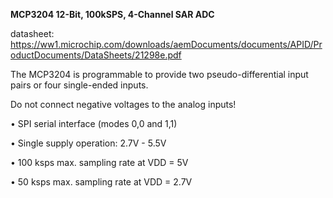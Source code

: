 

**MCP3204  12-Bit, 100kSPS, 4-Channel SAR ADC**

datasheet: https://ww1.microchip.com/downloads/aemDocuments/documents/APID/ProductDocuments/DataSheets/21298e.pdf

 The MCP3204 is programmable to provide two pseudo-differential input pairs or four single-ended inputs. 

 Do not connect negative voltages to the analog inputs!

• SPI serial interface (modes 0,0 and 1,1)

• Single supply operation: 2.7V - 5.5V

• 100 ksps max. sampling rate at VDD = 5V

• 50 ksps max. sampling rate at VDD = 2.7V
